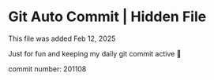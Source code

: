 # Git Auto Commit | Hidden File

This file was added Feb 12, 2025

Just for fun and keeping my daily git commit active 🤪

commit number: 201108
